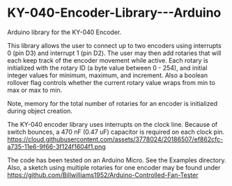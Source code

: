 # KY-040-Encoder-Library---Arduino
Arduino library for the KY-040 Encoder. 

This library allows the user to connect up to two encoders using interrupts 0 (pin D3) and interrupt 1 (pin D2). The user may then add rotaries that will each keep track of the encoder movement while active. Each rotary is initialized with the rotary ID (a byte value between 0 - 254), and initial integer values for minimum, maximum, and increment. Also a boolean rollover flag controls whether the current rotary value wraps from min to max or max to min.

Note, memory for the total number of rotaries for an encoder is initialized during object creation.

The KY-040 encoder library uses interrupts on the clock line. Because of switch bounces, a 470 nF (0.47 uF) capacitor is required on each clock pin. https://cloud.githubusercontent.com/assets/3778024/20186507/ef862cfc-a735-11e6-9f66-3f124f1604f1.png

The code has been tested on an Arduino Micro. See the Examples directory. Also, a sketch using multiple rotaries for one encoder may be found under https://github.com/Billwilliams1952/Arduino-Controlled-Fan-Tester
